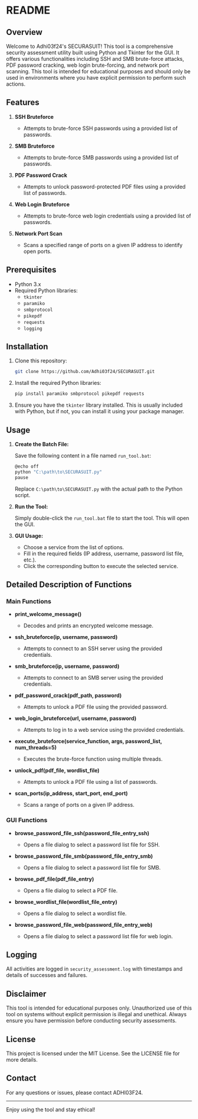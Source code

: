 
# README

## Overview

Welcome to Adhi03f24's SECURASUIT! This tool is a comprehensive security assessment utility built using Python and Tkinter for the GUI. It offers various functionalities including SSH and SMB brute-force attacks, PDF password cracking, web login brute-forcing, and network port scanning. This tool is intended for educational purposes and should only be used in environments where you have explicit permission to perform such actions.

## Features

1. **SSH Bruteforce**
   - Attempts to brute-force SSH passwords using a provided list of passwords.

2. **SMB Bruteforce**
   - Attempts to brute-force SMB passwords using a provided list of passwords.

3. **PDF Password Crack**
   - Attempts to unlock password-protected PDF files using a provided list of passwords.

4. **Web Login Bruteforce**
   - Attempts to brute-force web login credentials using a provided list of passwords.

5. **Network Port Scan**
   - Scans a specified range of ports on a given IP address to identify open ports.

## Prerequisites

- Python 3.x
- Required Python libraries:
  - `tkinter`
  - `paramiko`
  - `smbprotocol`
  - `pikepdf`
  - `requests`
  - `logging`

## Installation

1. Clone this repository:
   ```bash
   git clone https://github.com/Adhi03f24/SECURASUIT.git
   ```

2. Install the required Python libraries:
   ```bash
   pip install paramiko smbprotocol pikepdf requests
   ```

3. Ensure you have the `tkinter` library installed. This is usually included with Python, but if not, you can install it using your package manager.

## Usage

1. **Create the Batch File:**

   Save the following content in a file named `run_tool.bat`:

   ```bash
   @echo off
   python "C:\path\to\SECURASUIT.py"
   pause
   ```

   Replace `C:\path\to\SECURASUIT.py` with the actual path to the Python script.

2. **Run the Tool:**

   Simply double-click the `run_tool.bat` file to start the tool. This will open the GUI.

3. **GUI Usage:**

   - Choose a service from the list of options.
   - Fill in the required fields (IP address, username, password list file, etc.).
   - Click the corresponding button to execute the selected service.

## Detailed Description of Functions

### Main Functions

- **print_welcome_message()**
  - Decodes and prints an encrypted welcome message.

- **ssh_bruteforce(ip, username, password)**
  - Attempts to connect to an SSH server using the provided credentials.

- **smb_bruteforce(ip, username, password)**
  - Attempts to connect to an SMB server using the provided credentials.

- **pdf_password_crack(pdf_path, password)**
  - Attempts to unlock a PDF file using the provided password.

- **web_login_bruteforce(url, username, password)**
  - Attempts to log in to a web service using the provided credentials.

- **execute_bruteforce(service_function, args, password_list, num_threads=5)**
  - Executes the brute-force function using multiple threads.

- **unlock_pdf(pdf_file, wordlist_file)**
  - Attempts to unlock a PDF file using a list of passwords.

- **scan_ports(ip_address, start_port, end_port)**
  - Scans a range of ports on a given IP address.

### GUI Functions

- **browse_password_file_ssh(password_file_entry_ssh)**
  - Opens a file dialog to select a password list file for SSH.

- **browse_password_file_smb(password_file_entry_smb)**
  - Opens a file dialog to select a password list file for SMB.

- **browse_pdf_file(pdf_file_entry)**
  - Opens a file dialog to select a PDF file.

- **browse_wordlist_file(wordlist_file_entry)**
  - Opens a file dialog to select a wordlist file.

- **browse_password_file_web(password_file_entry_web)**
  - Opens a file dialog to select a password list file for web login.

## Logging

All activities are logged in `security_assessment.log` with timestamps and details of successes and failures.

## Disclaimer

This tool is intended for educational purposes only. Unauthorized use of this tool on systems without explicit permission is illegal and unethical. Always ensure you have permission before conducting security assessments.

## License

This project is licensed under the MIT License. See the LICENSE file for more details.

## Contact

For any questions or issues, please contact ADHI03F24.

---

Enjoy using the tool and stay ethical!
